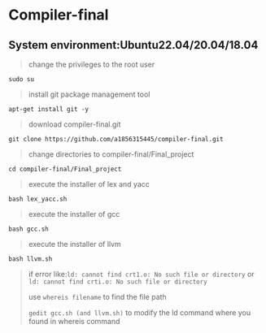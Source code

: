 # Compiler-final
## System environment:Ubuntu22.04/20.04/18.04

>change the privileges to the root user

```sudo su```

>install git package management tool

```apt-get install git -y```

>download compiler-final.git

```git clone https://github.com/a1856315445/compiler-final.git```

>change directories to compiler-final/Final_project

```cd compiler-final/Final_project```

>execute the installer of lex and yacc

```bash lex_yacc.sh```

>execute the installer of gcc

```bash gcc.sh```

>execute the installer of llvm

```bash llvm.sh```

>if error like:```ld: cannot find crt1.o: No such file or directory``` or ```ld: cannot find crti.o: No such file or directory```
>
>use ```whereis filename``` to find the file path
>
>```gedit gcc.sh (and llvm.sh)``` to modify the ld command where you found in whereis command
